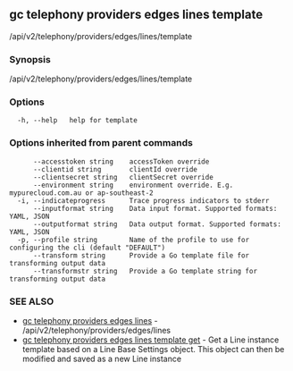 ## gc telephony providers edges lines template

/api/v2/telephony/providers/edges/lines/template

### Synopsis

/api/v2/telephony/providers/edges/lines/template

### Options

```
  -h, --help   help for template
```

### Options inherited from parent commands

```
      --accesstoken string    accessToken override
      --clientid string       clientId override
      --clientsecret string   clientSecret override
      --environment string    environment override. E.g. mypurecloud.com.au or ap-southeast-2
  -i, --indicateprogress      Trace progress indicators to stderr
      --inputformat string    Data input format. Supported formats: YAML, JSON
      --outputformat string   Data output format. Supported formats: YAML, JSON
  -p, --profile string        Name of the profile to use for configuring the cli (default "DEFAULT")
      --transform string      Provide a Go template file for transforming output data
      --transformstr string   Provide a Go template string for transforming output data
```

### SEE ALSO

* [gc telephony providers edges lines](gc_telephony_providers_edges_lines.html)	 - /api/v2/telephony/providers/edges/lines
* [gc telephony providers edges lines template get](gc_telephony_providers_edges_lines_template_get.html)	 - Get a Line instance template based on a Line Base Settings object. This object can then be modified and saved as a new Line instance


